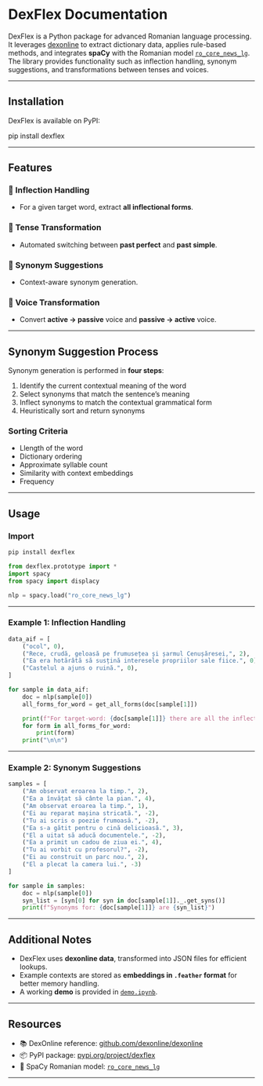 # DexFlex Documentation

DexFlex is a Python package for advanced Romanian language processing.  
It leverages [dexonline](https://github.com/dexonline/dexonline) to extract dictionary data, applies rule-based methods, and integrates **spaCy** with the Romanian model [`ro_core_news_lg`](https://spacy.io/models/ro).  
The library provides functionality such as inflection handling, synonym suggestions, and transformations between tenses and voices.

---

## Installation

DexFlex is available on PyPI:

pip install dexflex

---

## Features

### 🔹 Inflection Handling

* For a given target word, extract **all inflectional forms**.

### 🔹 Tense Transformation

* Automated switching between **past perfect** and **past simple**.

### 🔹 Synonym Suggestions

* Context-aware synonym generation.

### 🔹 Voice Transformation

* Convert **active → passive** voice and **passive → active** voice.

---

## Synonym Suggestion Process

Synonym generation is performed in **four steps**:

1. Identify the current contextual meaning of the word
2. Select synonyms that match the sentence’s meaning
3. Inflect synonyms to match the contextual grammatical form
4. Heuristically sort and return synonyms

### Sorting Criteria

* Llength of the word
* Dictionary ordering
* Approximate syllable count
* Similarity with context embeddings
* Frequency

---

## Usage

### Import

```python
pip install dexflex
```

```python
from dexflex.prototype import *
import spacy
from spacy import displacy

nlp = spacy.load("ro_core_news_lg")
```

---

### Example 1: Inflection Handling

```python
data_aif = [
    ("ocol", 0),
    ("Rece, crudă, geloasă pe frumusețea și șarmul Cenușăresei,", 2),
    ("Ea era hotărâtă să susțină interesele propriilor sale fiice.", 0),
    ("Castelul a ajuns o ruină.", 0),
]

for sample in data_aif:
    doc = nlp(sample[0])
    all_forms_for_word = get_all_forms(doc[sample[1]])

    print(f"For target-word: {doc[sample[1]]} there are all the inflected forms:")
    for form in all_forms_for_word:
        print(form)
    print("\n\n")
```

---

### Example 2: Synonym Suggestions

```python
samples = [
    ("Am observat eroarea la timp.", 2),
    ("Ea a învățat să cânte la pian.", 4),
    ("Am observat eroarea la timp.", 1),
    ("Ei au reparat mașina stricată.", -2),
    ("Tu ai scris o poezie frumoasă.", -2),
    ("Ea s-a gătit pentru o cină delicioasă.", 3),
    ("El a uitat să aducă documentele.", -2),
    ("Ea a primit un cadou de ziua ei.", 4),
    ("Tu ai vorbit cu profesorul?", -2),
    ("Ei au construit un parc nou.", 2),
    ("El a plecat la camera lui.", -3)
]

for sample in samples:
    doc = nlp(sample[0])
    syn_list = [syn[0] for syn in doc[sample[1]]._.get_syns()]
    print(f"Synonyms for: {doc[sample[1]]} are {syn_list}")
```

---

## Additional Notes

* DexFlex uses **dexonline data**, transformed into JSON files for efficient lookups.
* Example contexts are stored as **embeddings in `.feather` format** for better memory handling.
* A working **demo** is provided in [`demo.ipynb`](demo.ipynb).

---

## Resources

* 📚 DexOnline reference: [github.com/dexonline/dexonline](https://github.com/dexonline/dexonline)
* 📦 PyPI package: [pypi.org/project/dexflex](https://pypi.org/project/dexflex/)
* 🔎 SpaCy Romanian model: [`ro_core_news_lg`](https://spacy.io/models/ro)

---